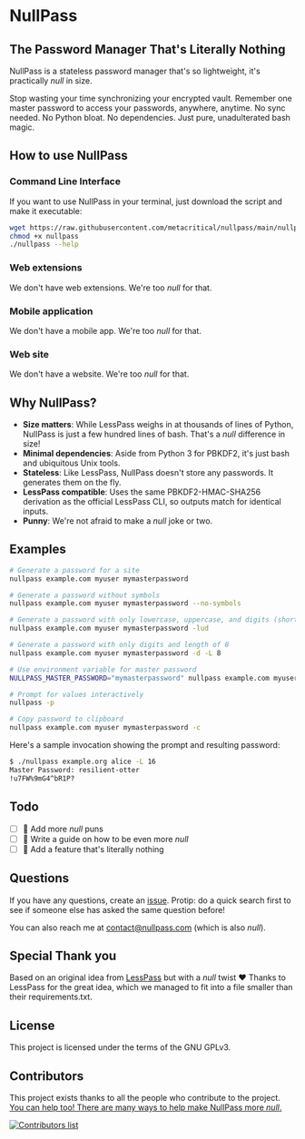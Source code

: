 # NullPass

## The Password Manager That's Literally Nothing

NullPass is a stateless password manager that's so lightweight, it's practically *null* in size.

Stop wasting your time synchronizing your encrypted vault. Remember one master password to access your passwords, anywhere, anytime. No sync needed. No Python bloat. No dependencies. Just pure, unadulterated bash magic.

## How to use NullPass

### Command Line Interface

If you want to use NullPass in your terminal, just download the script and make it executable:

```bash
wget https://raw.githubusercontent.com/metacritical/nullpass/main/nullpass
chmod +x nullpass
./nullpass --help
```

### Web extensions

We don't have web extensions. We're too *null* for that.

### Mobile application

We don't have a mobile app. We're too *null* for that.

### Web site

We don't have a website. We're too *null* for that.

## Why NullPass?

- **Size matters**: While LessPass weighs in at thousands of lines of Python, NullPass is just a few hundred lines of bash. That's a *null* difference in size!
- **Minimal dependencies**: Aside from Python 3 for PBKDF2, it's just bash and ubiquitous Unix tools.
- **Stateless**: Like LessPass, NullPass doesn't store any passwords. It generates them on the fly.
- **LessPass compatible**: Uses the same PBKDF2-HMAC-SHA256 derivation as the official LessPass CLI, so outputs match for identical inputs.
- **Punny**: We're not afraid to make a *null* joke or two.

## Examples

```bash
# Generate a password for a site
nullpass example.com myuser mymasterpassword

# Generate a password without symbols
nullpass example.com myuser mymasterpassword --no-symbols

# Generate a password with only lowercase, uppercase, and digits (shortcut)
nullpass example.com myuser mymasterpassword -lud

# Generate a password with only digits and length of 8
nullpass example.com myuser mymasterpassword -d -L 8

# Use environment variable for master password
NULLPASS_MASTER_PASSWORD="mymasterpassword" nullpass example.com myuser

# Prompt for values interactively
nullpass -p

# Copy password to clipboard
nullpass example.com myuser mymasterpassword -c
```

Here's a sample invocation showing the prompt and resulting password:

```bash
$ ./nullpass example.org alice -L 16
Master Password: resilient-otter
!u7FW%9mG4^bR1P?
```

## Todo

- [ ] :speech_balloon: Add more *null* puns
- [ ] :memo: Write a guide on how to be even more *null*
- [ ] :rocket: Add a feature that's literally nothing

## Questions

If you have any questions, create an [issue](https://github.com/yourusername/nullpass/issues). Protip: do a quick search first to see if someone else has asked the same question before!

You can also reach me at contact@nullpass.com (which is also *null*).

## Special Thank you

Based on an original idea from [LessPass](https://github.com/lesspass/lesspass) but with a *null* twist :heart:
Thanks to LessPass for the great idea, which we managed to fit into a file smaller than their requirements.txt.

## License

This project is licensed under the terms of the GNU GPLv3.

## Contributors

This project exists thanks to all the people who contribute to the project. [You can help too! There are many ways to help make NullPass more *null*.](CONTRIBUTING.md)

[![Contributors list](https://opencollective.com/nullpass/contributors.svg?width=890)](https://github.com/yourusername/nullpass/graphs/contributors)
